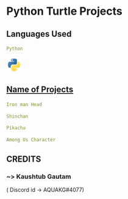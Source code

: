 <h1> Python Turtle Projects </h1>


<h2> Languages Used </h2>

```yaml
Python
```

<a href="https://www.python.org" target="_blank"> <img src="https://raw.githubusercontent.com/devicons/devicon/master/icons/python/python-original.svg" alt="python" width="40" height="40"/> 


<h2> Name of Projects </h2>

```yaml
Iron man Head
```

```yaml
Shinchan
```

```yaml
Pikachu
```

```yaml
Among Us Character
```

<h2> CREDITS </h2>
<h3> ~> Kaushtub Gautam </h3> ( Discord id -> AQUAKG#4077)

